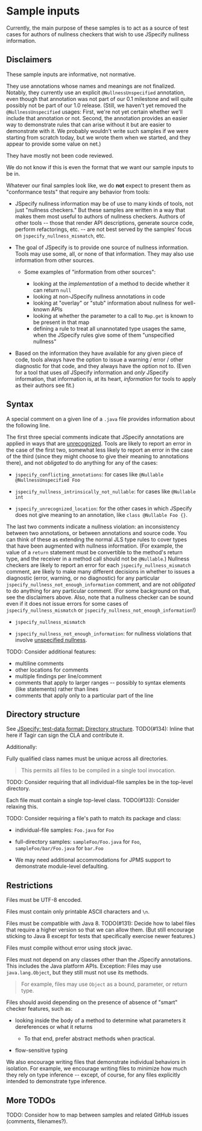 # Sample inputs

Currently, the main purpose of these samples is to act as a source of test cases
for authors of nullness checkers that wish to use JSpecify nullness information.

## Disclaimers

These sample inputs are informative, not normative.

They use annotations whose names and meanings are not finalized. Notably, they
currently use an explicit `@NullnessUnspecified` annotation, even though that
annotation was not part of our 0.1 milestone and will quite possibly not be part
of our 1.0 release. (Still, we haven't yet removed the `@NullnessUnspecified`
usages: First, we're not yet certain whether we'll include that annotation or
not. Second, the annotation provides an easier way to demonstrate rules that can
arise without it but are easier to demonstrate with it. We probably wouldn't
write such samples if we were starting from scratch today, but we wrote them
when we started, and they appear to provide some value on net.)

They have mostly not been code reviewed.

We do not know if this is even the format that we want our sample inputs to be
in.

Whatever our final samples look like, we do **not** expect to present them as
"conformance tests" that require any behavior from tools:

-   JSpecify nullness information may be of use to many kinds of tools, not just
    "nullness checkers." But these samples are written in a way that makes them
    most useful to authors of nullness checkers. Authors of other tools -- those
    that render API descriptions, generate source code, perform refactorings,
    etc. -- are not best served by the samples' focus on
    `jspecify_nullness_mismatch`, etc.

-   The goal of JSpecify is to provide one source of nullness information. Tools
    may use some, all, or none of that information. They may also use
    information from other sources.

    -   Some examples of "information from other sources":

        -   looking at the *implementation* of a method to decide whether it can
            return `null`
        -   looking at non-JSpecify nullness annotations in code
        -   looking at "overlay" or "stub" information about nullness for
            well-known APIs
        -   looking at whether the parameter to a call to `Map.get` is known to
            be present in that map
        -   defining a rule to treat all unannotated type usages the same, when
            the JSpecify rules give some of them "unspecified nullness"

-   Based on the information they have available for any given piece of code,
    tools always have the option to issue a warning / error / other diagnostic
    for that code, and they always have the option not to. (Even for a tool that
    uses *all* JSpecify information and *only* JSpecify information, that
    information is, at its heart, *information* for tools to apply as their
    authors see fit.)

## Syntax

<!-- TODO: Update links to point to the markup-format spec and glossary. -->

A special comment on a given line of a `.java` file provides information about
the following line.

The first three special comments indicate that JSpecify annotations are applied
in ways that are
[unrecognized](http://jspecify.org/spec#recognized-locations-type-use). Tools
are likely to report an error in the case of the first two, somewhat less likely
to report an error in the case of the third (since they might choose to give
their meaning to annotations there), and not *obligated* to do anything for any
of the cases:

-   `jspecify_conflicting_annotations`: for cases like `@Nullable
    @NullnessUnspecified Foo`

-   `jspecify_nullness_intrinsically_not_nullable`: for cases like `@Nullable
    int`

-   `jspecify_unrecognized_location`: for the other cases in which JSpecify does
    not give meaning to an annotation, like `class @Nullable Foo {}`.

The last two comments indicate a nullness violation: an inconsistency between
two annotations, or between annotations and source code. You can think of these
as extending the normal JLS type rules to cover types that have been augmented
with nullness information. (For example, the value of a `return` statement must
be convertible to the method's return type, and the receiver in a method call
should not be `@Nullable`.) Nullness checkers are likely to report an error for
each `jspecify_nullness_mismatch` comment, are likely to make many different
decisions in whether to issues a diagnostic (error, warning, or no diagnostic)
for any particular `jspecify_nullness_not_enough_information` comment, and are
not *obligated* to do anything for any particular comment. (For some background
on that, see the disclaimers above. Also, note that a nullness checker can be
sound even if it does not issue errors for some cases of
`jspecify_nullness_mismatch` or `jspecify_nullness_not_enough_information`!)

-   `jspecify_nullness_mismatch`

-   `jspecify_nullness_not_enough_information`: for nullness violations that
    involve
    [unspecified nullness](https://docs.google.com/document/d/1KQrBxwaVIPIac_6SCf--w-vZBeHkTvtaqPSU_icIccc/edit#bookmark=id.xb9w6p3ilsq3).

TODO: Consider additional features:

-   multiline comments
-   other locations for comments
-   multiple findings per line/comment
-   comments that apply to larger ranges -- possibly to syntax elements (like
    statements) rather than lines
-   comments that apply only to a particular part of the line

## Directory structure

See
[JSpecify: test-data format: Directory structure](https://docs.google.com/document/d/1JVH2p61kReO8bW4AKnbkpybPYlUulVmyNrR1WRIEE_k/edit#bookmark=id.2t1r58i5a03s).
TODO(#134): Inline that here if Tagir can sign the CLA and contribute it.

Additionally:

Fully qualified class names must be unique across all directories.

> This permits all files to be compiled in a single tool invocation.

TODO: Consider requiring that all individual-file samples be in the top-level
directory.

Each file must contain a single top-level class. TODO(#133): Consider relaxing
this.

TODO: Consider requiring a file's path to match its package and class:

-   individual-file samples: `Foo.java` for `Foo`

-   full-directory samples: `sampleFoo/Foo.java` for `Foo`,
    `sampleFoo/bar/Foo.java` for `bar.Foo`

-   We may need additional accommodations for JPMS support to demonstrate
    module-level defaulting.

## Restrictions

Files must be UTF-8 encoded.

Files must contain only printable ASCII characters and `\n`.

Files must be compatible with Java 8. TODO(#131): Decide how to label files that
require a higher version so that we can allow them. (But still encourage
sticking to Java 8 except for tests that specifically exercise newer features.)

Files must compile without error using stock javac.

Files must not depend on any classes other than the JSpecify annotations. This
includes the Java platform APIs. Exception: Files may use `java.lang.Object`,
but they still must not use its methods.

> For example, files may use `Object` as a bound, parameter, or return type.

Files should avoid depending on the presence of absence of "smart" checker
features, such as:

-   looking inside the body of a method to determine what parameters it
    dereferences or what it returns

    -   To that end, prefer abstract methods when practical.

-   flow-sensitive typing

We also encourage writing files that demonstrate individual behaviors in
isolation. For example, we encourage writing files to minimize how much they
rely on type inference -- except, of course, for any files explicitly intended
to demonstrate type inference.

## More TODOs

TODO: Consider how to map between samples and related GitHub issues (comments,
filenames?).
